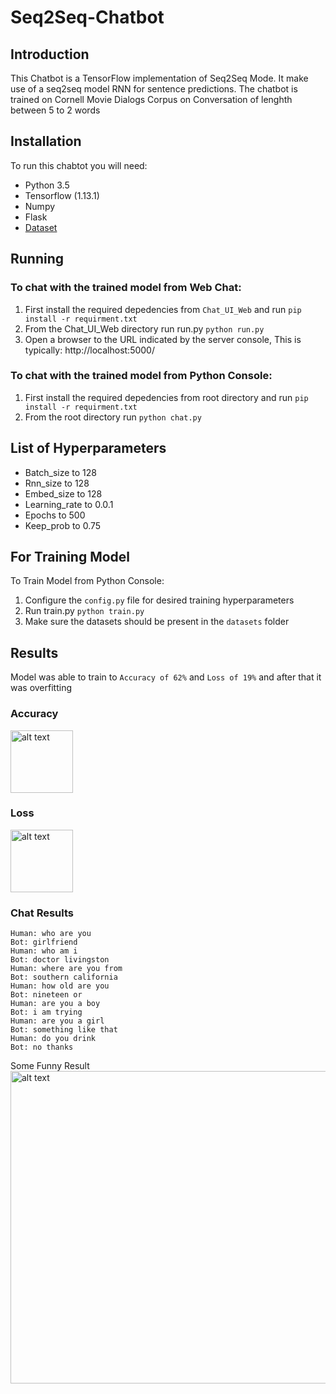 # Seq2Seq-Chatbot

## Introduction
This Chatbot is a TensorFlow implementation of Seq2Seq Mode. It make use of a seq2seq model RNN for sentence predictions. The chatbot is trained on Cornell Movie Dialogs Corpus on Conversation of lenghth between 5 to 2 words

## Installation
To run this chabtot you will need:
* Python 3.5 
* Tensorflow (1.13.1)
* Numpy
* Flask
* [Dataset](http://www.cs.cornell.edu/~cristian/data/cornell_movie_dialogs_corpus.zip)

## Running
### To chat with the trained model from Web Chat:
1. First install the required depedencies from `Chat_UI_Web` and run 
`pip install -r requirment.txt`
2. From the Chat_UI_Web directory run run.py
`python run.py`
3. Open a browser to the URL indicated by the server console, This is typically: http://localhost:5000/

### To chat with the trained model from Python Console:
1. First install the required depedencies from root directory and run 
`pip install -r requirment.txt`
2. From the root directory run 
`python chat.py`

## List of Hyperparameters
* Batch_size to 128
* Rnn_size to 128
* Embed_size to 128
* Learning_rate to 0.0.1
* Epochs to 500
* Keep_prob to 0.75

## For Training Model 
To Train Model from Python Console:
1. Configure the `config.py` file for desired training hyperparameters
2. Run train.py
`python train.py`
3. Make sure the datasets should be present in the `datasets` folder

## Results
Model was able to train to `Accuracy of 62%` and `Loss of 19%` and after that it was overfitting

### Accuracy
<img src="https://github.com/karma9874/Seq2Seq-Chatbot/Images/Accuracy.png" alt="alt text" width="100" height="100">

### Loss
<img src="https://github.com/karma9874/Seq2Seq-Chatbot/Images/Loss.png" alt="alt text" width="100" height="100">

### Chat Results
```
Human: who are you
Bot: girlfriend
Human: who am i
Bot: doctor livingston
Human: where are you from
Bot: southern california
Human: how old are you
Bot: nineteen or
Human: are you a boy
Bot: i am trying
Human: are you a girl
Bot: something like that
Human: do you drink
Bot: no thanks
```
Some Funny Result
<img src="https://github.com/karma9874/Seq2Seq-Chatbot/Images/Result.png" alt="alt text" width="850" height="500">



